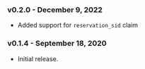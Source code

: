 ### v0.2.0 - December 9, 2022

- Added support for `reservation_sid` claim

### v0.1.4 - September 18, 2020

-   Initial release.
